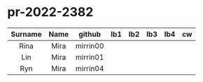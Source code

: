# pr-2022-2382

| Surname | Name | github | lb1 | lb2 | lb3 | lb4 | cw |
|:-------:|:----:|:------:|:---:|:---:|:---:|:---:|:--:|
| Rina    | Mira | mirrin00 |  |  |  |  |  |
| Lin     | Mira | mirrin01 |  |  |  |  |  |
| Ryn     | Mira | mirrin04 |  |  |  |  |  |
